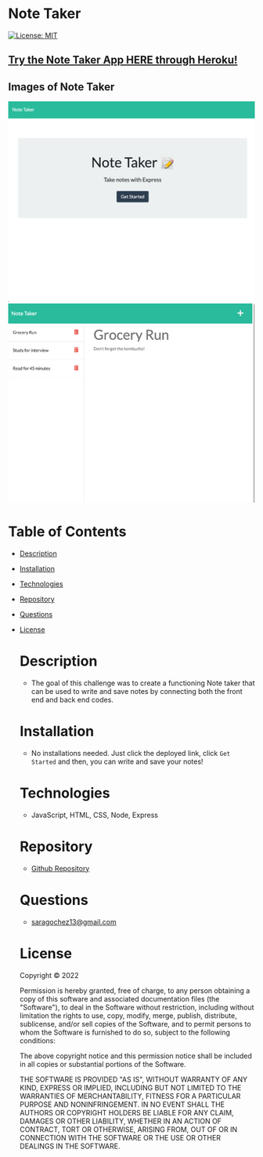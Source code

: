 # Note Taker
[![License: MIT](https://img.shields.io/badge/License-MIT-yellow.svg)](https://opensource.org/licenses/MIT)

## <a href="https://floating-plateau-14990.herokuapp.com/">Try the Note Taker App HERE through Heroku!</a>

## Images of Note Taker
<img src="./images/noteshomepage.png" />

<br />

<img src="./images/notesdemopg.png" />


# Table of Contents

- [Description](#description)
- [Installation](#installation)
- [Technologies](#technologies)
- [Repository](#repository)
- [Questions](#questions)
- [License](#license)

  # Description
  - The goal of this challenge was to create a functioning Note taker that can be used to write and save notes by connecting both the front end and back end codes.

  # Installation
  - No installations needed. Just click the deployed link, click `Get Started` and then, you can write and save your notes!

  # Technologies
  - JavaScript, HTML, CSS, Node, Express


  # Repository
  - <a href="https://github.com/saraoros">Github Repository</a>

  # Questions
  - saragochez13@gmail.com

  # License
  Copyright © 2022

    Permission is hereby granted, free of charge, to any person obtaining a copy of this software and associated documentation files (the "Software"), to deal in the Software without restriction, including without limitation the rights to use, copy, modify, merge, publish, distribute, sublicense, and/or sell copies of the Software, and to permit persons to whom the Software is furnished to do so, subject to the following conditions:
    
    The above copyright notice and this permission notice shall be included in all copies or substantial portions of the Software.
    
    THE SOFTWARE IS PROVIDED "AS IS", WITHOUT WARRANTY OF ANY KIND, EXPRESS OR IMPLIED, INCLUDING BUT NOT LIMITED TO THE WARRANTIES OF MERCHANTABILITY, FITNESS FOR A PARTICULAR PURPOSE AND NONINFRINGEMENT. IN NO EVENT SHALL THE AUTHORS OR COPYRIGHT HOLDERS BE LIABLE FOR ANY CLAIM, DAMAGES OR OTHER LIABILITY, WHETHER IN AN ACTION OF CONTRACT, TORT OR OTHERWISE, ARISING FROM, OUT OF OR IN CONNECTION WITH THE SOFTWARE OR THE USE OR OTHER DEALINGS IN THE SOFTWARE.
  

